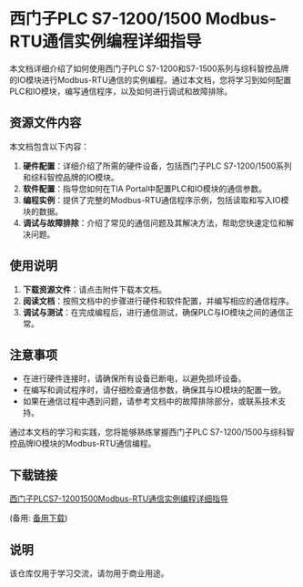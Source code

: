 # 西门子PLC S7-1200/1500 Modbus-RTU通信实例编程详细指导

本文档详细介绍了如何使用西门子PLC S7-1200和S7-1500系列与综科智控品牌的IO模块进行Modbus-RTU通信的实例编程。通过本文档，您将学习到如何配置PLC和IO模块，编写通信程序，以及如何进行调试和故障排除。

## 资源文件内容

本文档包含以下内容：

1. **硬件配置**：详细介绍了所需的硬件设备，包括西门子PLC S7-1200/1500系列和综科智控品牌的IO模块。
2. **软件配置**：指导您如何在TIA Portal中配置PLC和IO模块的通信参数。
3. **编程实例**：提供了完整的Modbus-RTU通信程序示例，包括读取和写入IO模块的数据。
4. **调试与故障排除**：介绍了常见的通信问题及其解决方法，帮助您快速定位和解决问题。

## 使用说明

1. **下载资源文件**：请点击附件下载本文档。
2. **阅读文档**：按照文档中的步骤进行硬件和软件配置，并编写相应的通信程序。
3. **调试与测试**：在完成编程后，进行通信测试，确保PLC与IO模块之间的通信正常。

## 注意事项

- 在进行硬件连接时，请确保所有设备已断电，以避免损坏设备。
- 在编写和调试程序时，请仔细检查通信参数，确保其与IO模块的配置一致。
- 如果在通信过程中遇到问题，请参考文档中的故障排除部分，或联系技术支持。

通过本文档的学习和实践，您将能够熟练掌握西门子PLC S7-1200/1500与综科智控品牌IO模块的Modbus-RTU通信编程。

## 下载链接
[西门子PLCS7-12001500Modbus-RTU通信实例编程详细指导]() 

(备用: [备用下载](https://pan.baidu.com/s/13sakabHlqcc_j5e-AtGk4g?pwd=1234))

## 说明

该仓库仅用于学习交流，请勿用于商业用途。
